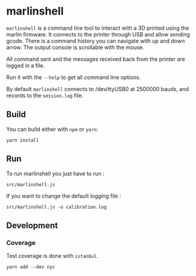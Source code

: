 # marlinshell

`marlinshell` is a command line tool to interact with a 3D printed using the marlin firmware. It connects to the printer through USB and allow sending gcode.
There is a command history you can navigate with up and down arrow. The output console is scrollable with the mouse.

All command sent and the messages received back from the printer are logged in a file.

Run it with the `--help` to get all command line options.

By default `marlinshell` connects to /dev/ttyUSB0 at 2500000 bauds, and records to the `session.log` file.

## Build
You can build either with `npm` or `yarn`:
```shell
yarn install
```

## Run
To run marlinshell you just have to run :
```shell
src/marlinshell.js
```

If you want to change the default logging file :
```shell
src/marlinshell.js -o calibration.log
```

## Development

### Coverage
Test coverage is done with `istanbul`.
```
yarn add --dev nyc
```

